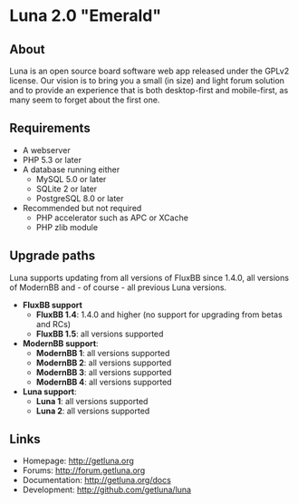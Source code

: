 # Luna 2.0 "Emerald"
## About
Luna is an open source board software web app released under the GPLv2 license. Our vision is to bring you a small (in size) and light forum solution and to provide an experience that is both desktop-first and mobile-first, as many seem to forget about the first one.

## Requirements
- A webserver
- PHP 5.3 or later
- A database running either
    - MySQL 5.0 or later
    - SQLite 2 or later
    - PostgreSQL 8.0 or later
- Recommended but not required
    - PHP accelerator such as APC or XCache
    - PHP zlib module

## Upgrade paths
Luna supports updating from all versions of FluxBB since 1.4.0, all versions of ModernBB and - of course - all previous Luna versions.

- **FluxBB support**
    - **FluxBB 1.4**: 1.4.0 and higher (no support for upgrading from betas and RCs)
    - **FluxBB 1.5**: all versions supported
- **ModernBB support**:
    - **ModernBB 1**: all versions supported
    - **ModernBB 2**: all versions supported
    - **ModernBB 3**: all versions supported
    - **ModernBB 4**: all versions supported
- **Luna support**:
    - **Luna 1**: all versions supported
    - **Luna 2**: all versions supported

## Links
 - Homepage: http://getluna.org
 - Forums: http://forum.getluna.org
 - Documentation: http://getluna.org/docs
 - Development: http://github.com/getluna/luna